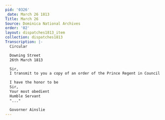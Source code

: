 ```yaml
---
pid: '0326'
_date: March 26 1813
Title: March 26
Source: Dominica National Archives
order: '02'
layout: dispatches1813_item
collection: dispatches1813
Transcription: |-
  Circular

  Downing Street
  26th March 1813

  Sir,
  I transmit to you a copy of an order of the Prince Regent in Council dated 20th "..." containing a prayer for this Royal Highness and I am to desire that you cause the directions of the "..." order to be duly observed in the colony under your govornment.

  I have the honor to be
  Sir,
  Your most obedient
  Humble Servant
  "..."

  Govorner Ainslie
---
```

